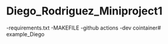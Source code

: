 # Diego_Rodriguez_Miniproject1

-requirements.txt
-MAKEFILE
-github actions
-dev cointainer# example_Diego
